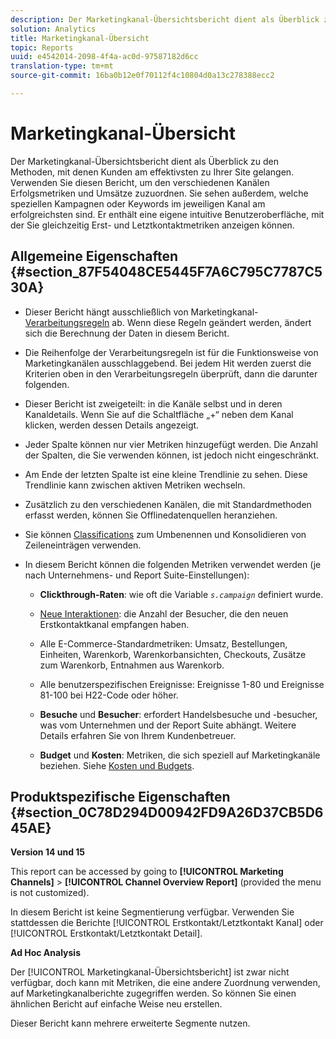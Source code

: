 ```yaml
---
description: Der Marketingkanal-Übersichtsbericht dient als Überblick zu den Methoden, mit denen Kunden am effektivsten zu Ihrer Site gelangen. Verwenden Sie diesen Bericht, um den verschiedenen Kanälen Erfolgsmetriken und Umsätze zuzuordnen. Sie sehen außerdem, welche speziellen Kampagnen oder Keywords im jeweiligen Kanal am erfolgreichsten sind. Er enthält eine eigene intuitive Benutzeroberfläche, mit der Sie gleichzeitig Erst- und Letztkontaktmetriken anzeigen können.
solution: Analytics
title: Marketingkanal-Übersicht
topic: Reports
uuid: e4542014-2098-4f4a-ac0d-97587182d6cc
translation-type: tm+mt
source-git-commit: 16ba0b12e0f70112f4c10804d0a13c278388ecc2

---
```



# Marketingkanal-Übersicht

Der Marketingkanal-Übersichtsbericht dient als Überblick zu den Methoden, mit denen Kunden am effektivsten zu Ihrer Site gelangen. Verwenden Sie diesen Bericht, um den verschiedenen Kanälen Erfolgsmetriken und Umsätze zuzuordnen. Sie sehen außerdem, welche speziellen Kampagnen oder Keywords im jeweiligen Kanal am erfolgreichsten sind. Er enthält eine eigene intuitive Benutzeroberfläche, mit der Sie gleichzeitig Erst- und Letztkontaktmetriken anzeigen können.

## Allgemeine Eigenschaften {#section_87F54048CE5445F7A6C795C7787C530A}

* Dieser Bericht hängt ausschließlich von Marketingkanal-[Verarbeitungsregeln](https://marketing.adobe.com/resources/help/en_US/mchannel/c_channels_rules.html) ab. Wenn diese Regeln geändert werden, ändert sich die Berechnung der Daten in diesem Bericht.
* Die Reihenfolge der Verarbeitungsregeln ist für die Funktionsweise von Marketingkanälen ausschlaggebend. Bei jedem Hit werden zuerst die Kriterien oben in den Verarbeitungsregeln überprüft, dann die darunter folgenden.
* Dieser Bericht ist zweigeteilt: in die Kanäle selbst und in deren Kanaldetails. Wenn Sie auf die Schaltfläche „+“ neben dem Kanal klicken, werden dessen Details angezeigt.
* Jeder Spalte können nur vier Metriken hinzugefügt werden. Die Anzahl der Spalten, die Sie verwenden können, ist jedoch nicht eingeschränkt.
* Am Ende der letzten Spalte ist eine kleine Trendlinie zu sehen. Diese Trendlinie kann zwischen aktiven Metriken wechseln.
* Zusätzlich zu den verschiedenen Kanälen, die mit Standardmethoden erfasst werden, können Sie Offlinedatenquellen heranziehen.
* Sie können [Classifications](https://marketing.adobe.com/resources/help/en_US/mchannel/t_classifications.html) zum Umbenennen und Konsolidieren von Zeileneinträgen verwenden.
* In diesem Bericht können die folgenden Metriken verwendet werden (je nach Unternehmens- und Report Suite-Einstellungen):

   * **Clickthrough-Raten**: wie oft die Variable *`s.campaign`* definiert wurde.

   * [Neue Interaktionen](https://marketing.adobe.com/resources/help/en_US/mchannel/t_visitor_engagement.html): die Anzahl der Besucher, die den neuen Erstkontaktkanal empfangen haben.
   * Alle E-Commerce-Standardmetriken: Umsatz, Bestellungen, Einheiten, Warenkorb, Warenkorbansichten, Checkouts, Zusätze zum Warenkorb, Entnahmen aus Warenkorb.
   * Alle benutzerspezifischen Ereignisse: Ereignisse 1-80 und Ereignisse 81-100 bei H22-Code oder höher.
   * **Besuche** und **Besucher**: erfordert Handelsbesuche und -besucher, was vom Unternehmen und der Report Suite abhängt. Weitere Details erfahren Sie von Ihrem Kundenbetreuer.

   * **Budget** und **Kosten**: Metriken, die sich speziell auf Marketingkanäle beziehen. Siehe [Kosten und Budgets](https://marketing.adobe.com/resources/help/en_US/mchannel/c_overview_budget.html).

## Produktspezifische Eigenschaften {#section_0C78D294D00942FD9A26D37CB5D645AE}

**Version 14 und 15**

This report can be accessed by going to **[!UICONTROL Marketing Channels]** &gt; **[!UICONTROL Channel Overview Report]** (provided the menu is not customized).

In diesem Bericht ist keine Segmentierung verfügbar. Verwenden Sie stattdessen die Berichte [!UICONTROL Erstkontakt/Letztkontakt Kanal] oder [!UICONTROL Erstkontakt/Letztkontakt Detail].

**Ad Hoc Analysis**

Der [!UICONTROL Marketingkanal-Übersichtsbericht] ist zwar nicht verfügbar, doch kann mit Metriken, die eine andere Zuordnung verwenden, auf Marketingkanalberichte zugegriffen werden. So können Sie einen ähnlichen Bericht auf einfache Weise neu erstellen.

Dieser Bericht kann mehrere erweiterte Segmente nutzen.
